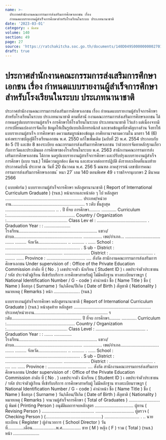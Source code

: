 ```yaml
---
name: >-
  ประกาศสำนักงานคณะกรรมการส่งเสริมการศึกษาเอกชน เรื่อง
  กำหนดแบบรายงานผู้สำเร็จการศึกษาสำหรับโรงเรียนในระบบ ประเภทนานาชาติ
date: '2023-03-01'
category: ง พิเศษ
volume: 140
section: 49
page: 27
source: 'https://ratchakitcha.soc.go.th/documents/140D049S0000000002701.pdf'
draft: true
---
```


# ประกาศสำนักงานคณะกรรมการส่งเสริมการศึกษาเอกชน เรื่อง กำหนดแบบรายงานผู้สำเร็จการศึกษาสำหรับโรงเรียนในระบบ ประเภทนานาชาติ

ประกาศสำนักงานคณะกรรมการส่งเสริมการศึกษาเอกชน เรื่อง กำหนดแบบรายงานผู้สำเร็จการศึกษาสำหรับโรงเรียนในระบบ ประเภทนานาชาติ ตามที่สานั กงานคณะกรรมการส่งเสริมการศึกษาเอกชน ได้กาหนดรูปแบบรายงานผู้สาเร็จ การศึกษาให้โรงเรียนในระบบ ประเภทนานาชาติ ไว้แล้ว แต่เนื่องจากมีการเปลี่ยนแปลงการจัดเก็บ ข้อมูลให้เป็นรูปแบบอิเล็กทรอนิกส์ และขาดข้อมูลที่สาคัญบางส่วน จึงทาให้แบบรายงานผู้สาเร็จ การศึกษาขา ดความสมบูรณ์ของข้อมูล อาศัยอานาจตามความใน มาตรา 14 (6) แห่งพระราชบัญญัติโรงเรียนเอกชน พ.ศ. 2550 แก้ไขเพิ่มเติม (ฉบับที่ 2) พ.ศ. 2554 ประกอบกับ ข้อ 5 (1) และข้อ 8 ของระเบียบ คณะกรรมการส่งเสริมการศึกษาเอกชน ว่าด้วยการจัดทาหลักฐานเกี่ยวกับการวัดและประเมินผล การศึกษาของโรงเรียนในระบบ พ.ศ. 2563 สานักงานคณะกรรมการส่งเสริมการศึกษาเอกชน ได้กาห นดรูปแบบรายงานผู้สาเร็จการศึกษา และปรับปรุงแบบรายงานผู้สำเร็จการศึกษา (แบบ รนช.) ให้มีความถูกต้อง ชัดเจน และสะดวกต่อการปฏิบัติ ดังรายละเอียดที่แนบท้ายประกาศฉบับนี้ ประกาศ ณ วันที่ 20 ธันวาคม พ.ศ. 256 5 มณฑล ภาคสุวรรณ์ เลขาธิการคณะกรรมการส่งเสริมการศึกษาเอกชน ้ หนา 27 ่ เลม 140 ตอนพิเศษ 49 ง ราชกิจจานุเบกษา 2 มีนาคม 2566

( แบบฟอร์ม ) แบบรายงานผู้สำเร็จการศึกษา หลักสูตรนานาชาติ ( Report of International Curriculum Graduate ) (รนช.) หน้าแรกและหน้าต่อ ๆ ไป หลักสูตร .............................................................. ประเทศ/หน่วยงาน........................................................... ร ะดับ ชั้นสูงสุด ........................................ .. . ปี ที่จบ การศึกษา......... ............ Curriculum :....................................................... Country / Organization :................................................. Class Lev el : ........................................ . Graduation Year : : ..................... โรงเรียน............................................................... แขวง/ตำบล....................................................... ............... เขต/อำเภอ... ............................ ....... ......... จังหวัด....................... .. .......... . ...... School : ............................................................ . S ub - District : .............................................. ..................... District : ................................... . ........ ...... Province : ............................... .... สังกัด สานักงานคณะกรรมการส่งเสริมการศึกษาเอกชน Under supervision of : Office of the Private Education Commission ลำดับ ที่ ( No . ) เลขประจาตัว นักเรียน ( Student ID ) เ ลขประจำตัวประชาชน / รหัส ประจำตัวผู้เรียน ที่เข้ารับบริการ การศึกษาสาหรับผู้ ไม่มีหลักฐาน ทางทะเบียนราษฎร ( National Identification Number / G - code ) คำนำหน้า ชื่อ ( Name Title ) ชื่อ ( Name ) ชื่อสกุล ( Surname ) วัน/เดือน/ปีเกิด ( Date of Birth ) สัญชาติ ( Nationality ) หมายเหตุ ( Remarks ) หน้า ..................... (รนช.)

แบบรายงานผู้สำเร็จการศึกษา หลักสูตรนานาชาติ ( Report of International Curriculum Graduate ) (รนช.) หน้าสุดท้าย หลักสูตร .............................................................. ประเทศ/หน่วยงาน........................................................... ร ะดับ........................................................ ปี ที่จบ การศึกษา......... ............ Curriculum :....................................................... Country / Organization :................................................. Class Level : ........................................ . Graduation Year : : ....... .............. โรงเรียน............................................................... แขวง/ตำบล....................................................... ............... เขต/อำเภอ............................... ....... ......... จังหวัด....................... .. .......... . ...... School : ............................................................ . S ub - District : .............................................. ..................... District : ................................... . .... .... ...... Province : ............................... .... สังกัด สานักงานคณะกรรมการส่งเสริมการศึกษาเอกชน Under supervision of : Office of the Private Education Commission ลำดับ ที่ ( No . ) เลขประจาตัว นักเรียน ( Student ID ) เ ลขประจำตัวประชาชน / รหัส ประจำตัวผู้เรียน ที่เข้ารับบริการ การศึกษาสาหรับผู้ ไม่มีหลักฐาน ทางทะเบียนราษฎร ( National Identification Number / G - code ) คำนำหน้า ชื่อ ( Name Title ) ชื่อ ( Name ) ชื่อสกุล ( Surname ) วัน/เดือน/ปีเกิด ( Date of Birth ) สัญชาติ ( Nationality ) หมายเหตุ ( Remarks ) จานวนผู้สำเร็จการศึกษา ( Total of Graduates ) ......................... ผู้ พิมพ์ ( Printing Person ) อนุมัติผลการจบหลักสูตร ............................... ผู้ทาน ( Revising Person ) .......................................... ............................... ผู้ตรวจ ( Checking Person ) (.............................................) ............................ . .. นายทะเบียน ( Register ) ผู้อำนวยการ ( School Director ) วันที่.............เดือน...................พ.ศ............... ชาย ( M ) หญิง ( F ) รวม ( Total ) (รนช.) หน้า .....................
